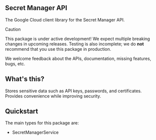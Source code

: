 ## Secret Manager API

The Google Cloud client library for the Secret Manager API.

<!-- Code generated by sidekick. DO NOT EDIT. -->

> [!CAUTION]
> This package is under active development! We expect multiple breaking changes
in upcoming releases. Testing is also incomplete; we do **not** recommend that
you use this package in production.

We welcome feedback about the APIs, documentation, missing features, bugs, etc.

## What's this?

Stores sensitive data such as API keys, passwords, and certificates.
Provides convenience while improving security.

## Quickstart

The main types for this package are:

- SecretManagerService
